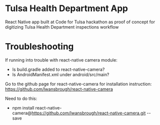 # Tulsa Health Department App
React Native app built at Code for Tulsa hackathon as proof of concept for digitizing Tulsa Health Department inspections workflow

# Troubleshooting
If running into trouble with react-native camera module: 
- Is build.gradle added to react-native-camera?
- Is AndroidManifest.xml under android/src/main?

Go to the github page for react-native-camera for installation instruction:
https://github.com/lwansbrough/react-native-camera

Need to do this: 
- npm install react-native-camera@https://github.com/lwansbrough/react-native-camera.git --save
